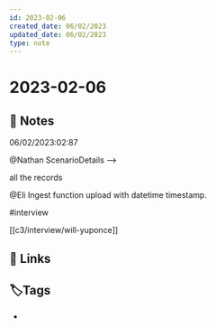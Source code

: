 ```yaml
---
id: 2023-02-06
created_date: 06/02/2023
updated_date: 06/02/2023
type: note
---
```


#  2023-02-06

## 📝 Notes

06/02/2023:02:87

@Nathan
ScenarioDetails --> 

all the records 

@Eli
Ingest function upload with datetime timestamp. 

#interview 

[[c3/interview/will-yuponce]]


## 🔗 Links

## **🏷️Tags**

- 
